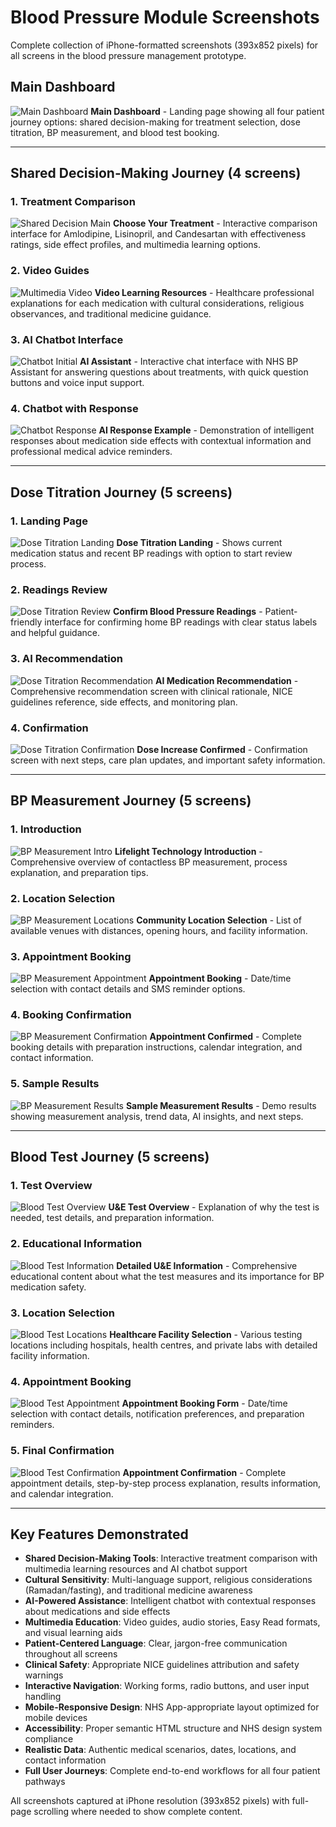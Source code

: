# Blood Pressure Module Screenshots

Complete collection of iPhone-formatted screenshots (393x852 pixels) for all screens in the blood pressure management prototype.

## Main Dashboard

![Main Dashboard](mybp-main-updated.png)
**Main Dashboard** - Landing page showing all four patient journey options: shared decision-making for treatment selection, dose titration, BP measurement, and blood test booking.

---

## Shared Decision-Making Journey (4 screens)

### 1. Treatment Comparison
![Shared Decision Main](shared-decision-main.png)
**Choose Your Treatment** - Interactive comparison interface for Amlodipine, Lisinopril, and Candesartan with effectiveness ratings, side effect profiles, and multimedia learning options.

### 2. Video Guides
![Multimedia Video](shared-decision-multimedia-video.png)
**Video Learning Resources** - Healthcare professional explanations for each medication with cultural considerations, religious observances, and traditional medicine guidance.

### 3. AI Chatbot Interface
![Chatbot Initial](shared-decision-chatbot.png)
**AI Assistant** - Interactive chat interface with NHS BP Assistant for answering questions about treatments, with quick question buttons and voice input support.

### 4. Chatbot with Response
![Chatbot Response](shared-decision-chatbot-response.png)
**AI Response Example** - Demonstration of intelligent responses about medication side effects with contextual information and professional medical advice reminders.

---

## Dose Titration Journey (5 screens)

### 1. Landing Page
![Dose Titration Landing](dose-titration-landing.png)
**Dose Titration Landing** - Shows current medication status and recent BP readings with option to start review process.

### 2. Readings Review
![Dose Titration Review](dose-titration-review.png)
**Confirm Blood Pressure Readings** - Patient-friendly interface for confirming home BP readings with clear status labels and helpful guidance.

### 3. AI Recommendation
![Dose Titration Recommendation](dose-titration-recommendation.png)
**AI Medication Recommendation** - Comprehensive recommendation screen with clinical rationale, NICE guidelines reference, side effects, and monitoring plan.

### 4. Confirmation
![Dose Titration Confirmation](dose-titration-confirmation.png)
**Dose Increase Confirmed** - Confirmation screen with next steps, care plan updates, and important safety information.

---

## BP Measurement Journey (5 screens)

### 1. Introduction
![BP Measurement Intro](bp-measurement-intro.png)
**Lifelight Technology Introduction** - Comprehensive overview of contactless BP measurement, process explanation, and preparation tips.

### 2. Location Selection
![BP Measurement Locations](bp-measurement-locations.png)
**Community Location Selection** - List of available venues with distances, opening hours, and facility information.

### 3. Appointment Booking
![BP Measurement Appointment](bp-measurement-appointment.png)
**Appointment Booking** - Date/time selection with contact details and SMS reminder options.

### 4. Booking Confirmation
![BP Measurement Confirmation](bp-measurement-confirmation.png)
**Appointment Confirmed** - Complete booking details with preparation instructions, calendar integration, and contact information.

### 5. Sample Results
![BP Measurement Results](bp-measurement-results.png)
**Sample Measurement Results** - Demo results showing measurement analysis, trend data, AI insights, and next steps.

---

## Blood Test Journey (5 screens)

### 1. Test Overview
![Blood Test Overview](blood-test-overview.png)
**U&E Test Overview** - Explanation of why the test is needed, test details, and preparation information.

### 2. Educational Information
![Blood Test Information](blood-test-information.png)
**Detailed U&E Information** - Comprehensive educational content about what the test measures and its importance for BP medication safety.

### 3. Location Selection
![Blood Test Locations](blood-test-locations.png)
**Healthcare Facility Selection** - Various testing locations including hospitals, health centres, and private labs with detailed facility information.

### 4. Appointment Booking
![Blood Test Appointment](blood-test-appointment.png)
**Appointment Booking Form** - Date/time selection with contact details, notification preferences, and preparation reminders.

### 5. Final Confirmation
![Blood Test Confirmation](blood-test-confirmation.png)
**Appointment Confirmation** - Complete appointment details, step-by-step process explanation, results information, and calendar integration.

---

## Key Features Demonstrated

- **Shared Decision-Making Tools**: Interactive treatment comparison with multimedia learning resources and AI chatbot support
- **Cultural Sensitivity**: Multi-language support, religious considerations (Ramadan/fasting), and traditional medicine awareness
- **AI-Powered Assistance**: Intelligent chatbot with contextual responses about medications and side effects
- **Multimedia Education**: Video guides, audio stories, Easy Read formats, and visual learning aids
- **Patient-Centered Language**: Clear, jargon-free communication throughout all screens
- **Clinical Safety**: Appropriate NICE guidelines attribution and safety warnings
- **Interactive Navigation**: Working forms, radio buttons, and user input handling
- **Mobile-Responsive Design**: NHS App-appropriate layout optimized for mobile devices
- **Accessibility**: Proper semantic HTML structure and NHS design system compliance
- **Realistic Data**: Authentic medical scenarios, dates, locations, and contact information
- **Full User Journeys**: Complete end-to-end workflows for all four patient pathways

All screenshots captured at iPhone resolution (393x852 pixels) with full-page scrolling where needed to show complete content.